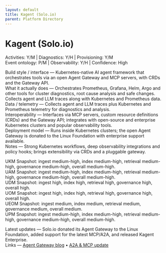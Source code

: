 ```yaml
---
layout: default
title: Kagent (Solo.io)
parent: Platform Directory
---
```


# Kagent (Solo.io)

Activities: Y/M | Diagnostics: Y/H | Provisioning: Y/M  
Event ontology: P/M | Observability: Y/H | Confidence: High

Build style / interface — Kubernetes-native AI agent framework that orchestrates tools via an open Agent Gateway and MCP servers, with CRDs and the Gateway API.  
What it actually does — Orchestrates Prometheus, Grafana, Helm, Argo and other tools for cluster diagnostics, root cause analysis and safe changes. Collects agent and LLM traces along with Kubernetes and Prometheus data.  
Data / telemetry — Collects agent and LLM traces plus Kubernetes and Prometheus telemetry for diagnostics and analysis.  
Interoperability — Interfaces via MCP servers, custom resource definitions (CRDs) and the Gateway API; integrates with open-source and enterprise Kubernetes clusters and popular observability tools.  
Deployment model — Runs inside Kubernetes clusters; the open Agent Gateway is donated to the Linux Foundation with enterprise support available.  
Notes — Strong Kubernetes workflows, deep observability integrations and policy hooks; brings extensibility via CRDs and a pluggable gateway.

UKM Snapshot: ingest medium-high, index medium-high, retrieval medium-high, governance medium-high, overall medium-high.  
UAM Snapshot: ingest medium-high, index medium-high, retrieval medium-high, governance medium-high, overall medium-high.  
UDM Snapshot: ingest high, index high, retrieval high, governance high, overall high.  
UOM Snapshot: ingest high, index high, retrieval high, governance high, overall high.  
UEOM Snapshot: ingest medium, index medium, retrieval medium, governance medium, overall medium.  
UPM Snapshot: ingest medium-high, index medium-high, retrieval medium-high, governance medium-high, overall medium-high.

Latest updates — Solo.io donated its Agent Gateway to the Linux Foundation, added support for the latest MCP/A2A, and released Kagent Enterprise.  
Links — [Agent Gateway blog](https://www.solo.io/blog/agentgateway-linux-foundation) • [A2A & MCP update](https://www.solo.io/blog/updated-a2a-and-mcp-gateway)
